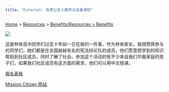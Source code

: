 ```yaml
---
title: "External: 免费公民入籍考试准备课程"
---
```


[Home](https://pdxchinese.org/) > [Resources](https://pdxchinese.org/resources/) > [Benefits/Resources > Benefits](https://pdxchinese.org/resources/benefits/resources/)

![](https://res.cloudinary.com/dhngj18do/image/upload/f_auto,q_auto/v1/images/activities/missioncitizen_sy4k1krkdbcadk9my6sr)

这是林肯高中同学们过去十年如一日在做的一件事，作为林肯家长，我很赞佩参与的同学们，她们都是在全国赫赫有名的宪法辩论队的成员，他们愿意把学到的知识帮助到社区成员，同时了解了社会。参加这个活动的有不少来自我们华裔家庭的孩子们，如果我们社区成员有这方面的需求，他们可以用中文授课。

[报名表格](https://docs.google.com/forms/d/e/1FAIpQLSfXsGbBv4Bx1GafGL5DQWImmqRqy7haeUYaRpBNLr5vi9iCxg/viewform)

[Mission Citizen 网站](https://missioncitizen.org/)
